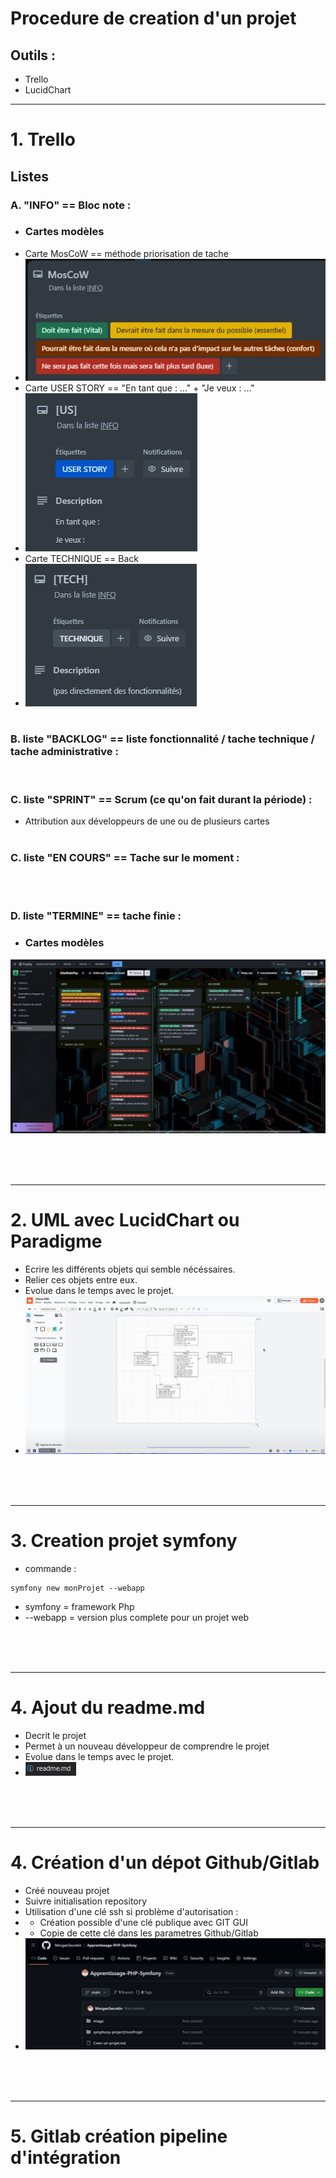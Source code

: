 # Procedure de creation d'un projet

## Outils :
- Trello
- LucidChart

---
# 1. Trello

##  Listes
### A. "INFO" == Bloc note :
- ### Cartes modèles
- Carte MosCoW == méthode priorisation de tache
- ![Image de MosCoW](image/Carte-MosCoW.JPG)
- Carte USER STORY == "En tant que : ..." + "Je veux : ..."
- ![Image de US](image/Carte-US.JPG)
- Carte TECHNIQUE == Back
- ![Image de Tech](image/Carte-Tech.JPG)
<br><br>

### B. liste "BACKLOG" == liste fonctionnalité / tache technique / tache administrative :
<br>

### C. liste "SPRINT" == Scrum (ce qu'on fait durant la période) :
- Attribution aux développeurs de une ou de plusieurs cartes
<br><br>

### C. liste "EN COURS" == Tache sur le moment :
<br><br>

### D. liste "TERMINE" == tache finie :
- ### Cartes modèles

![Image de Trello](image/Trello.JPG)

<br></br>
<br>

---
# 2. UML avec LucidChart ou Paradigme
- Ecrire les différents objets qui semble nécéssaires.
- Relier ces objets entre eux.
- Evolue dans le temps avec le projet.
- ![Image de UML](image/UML.JPG)

<br></br>
<br>

---
# 3. Creation projet symfony
- commande : 
```shell
symfony new monProjet --webapp
```
- symfony = framework Php
- --webapp = version plus complete pour un projet web

<br></br>
<br>

---
# 4. Ajout du readme.md
- Decrit le projet
- Permet à un nouveau développeur de comprendre le projet
- Evolue dans le temps avec le projet.
- ![Image de Readme](image/readme.JPG)

<br></br>
<br>

---
# 4. Création d'un dépot Github/Gitlab
- Créé nouveau projet
- Suivre initialisation repository
- Utilisation d'une clé ssh si problème d'autorisation :
- - Création possible d'une clé publique avec GIT GUI
- - Copie de cette clé dans les parametres Github/Gitlab 
- ![Image de Github](image/Github.JPG)

<br></br>
<br>

---
# 5. Gitlab création pipeline d'intégration